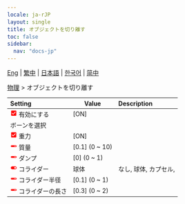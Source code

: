 ```yaml
---
locale: ja-rJP
layout: single
title: オブジェクトを切り離す
toc: false
sidebar:
  nav: "docs-jp"
---
```

[Eng](/dancexr/menu/2025.4/actor/detach_object) | [繁中](/tw/dancexr/menu/2025.4/actor/detach_object) | [日本語](/jp/dancexr/menu/2025.4/actor/detach_object) | [한국어](/kr/dancexr/menu/2025.4/actor/detach_object) | [简中](/zh/dancexr/menu/2025.4/actor/detach_object)

[物理](../menu#物理) > オブジェクトを切り離す



| Setting | Value | Description |
| :--- | --- | :--- |
| <img src="/images/icon/ic_check_on.png" alt="check on icon"/> 有効にする</nobr>| [ON] | 
|  ボーンを選択</nobr>|| 
| <img src="/images/icon/ic_check_on.png" alt="check on icon"/> 重力</nobr>| [ON] | 
| <img src="/images/icon/ic_slider.png" alt="slider icon"/> 質量</nobr>| [0.1] (0 ~ 10) | 
| <img src="/images/icon/ic_slider.png" alt="slider icon"/> ダンプ</nobr>| [0] (0 ~ 1) | 
| <img src="/images/icon/ic_toggle_on.png" alt="toggle on icon"/> コライダー</nobr>| 球体 | なし, 球体, カプセル, 
| <img src="/images/icon/ic_slider.png" alt="slider icon"/> コライダー半径</nobr>| [0.1] (0 ~ 1) | 
| <img src="/images/icon/ic_slider.png" alt="slider icon"/> コライダーの長さ</nobr>| [0.3] (0 ~ 2) | 
